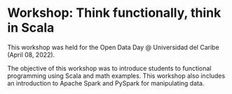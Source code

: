 # Workshop: Think functionally, think in Scala

This workshop was held for the Open Data Day @ Universidad del Caribe (April 08, 2022).

The objective of this workshop was to introduce students to functional programming using Scala and math examples. This workshop also includes an introduction to Apache Spark and PySpark for manipulating data.
